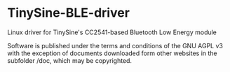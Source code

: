 TinySine-BLE-driver
===================

Linux driver for TinySine's CC2541-based Bluetooth Low Energy module

Software is published under the terms and conditions of the GNU AGPL v3
with the exception of documents downloaded form other websites
in the subfolder /doc, which may be copyrighted.
